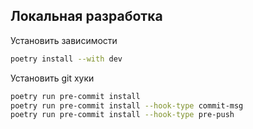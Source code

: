 ## Локальная разработка
Установить зависимости
```bash
poetry install --with dev
 ```

Установить git хуки
```bash
poetry run pre-commit install
poetry run pre-commit install --hook-type commit-msg
poetry run pre-commit install --hook-type pre-push
```